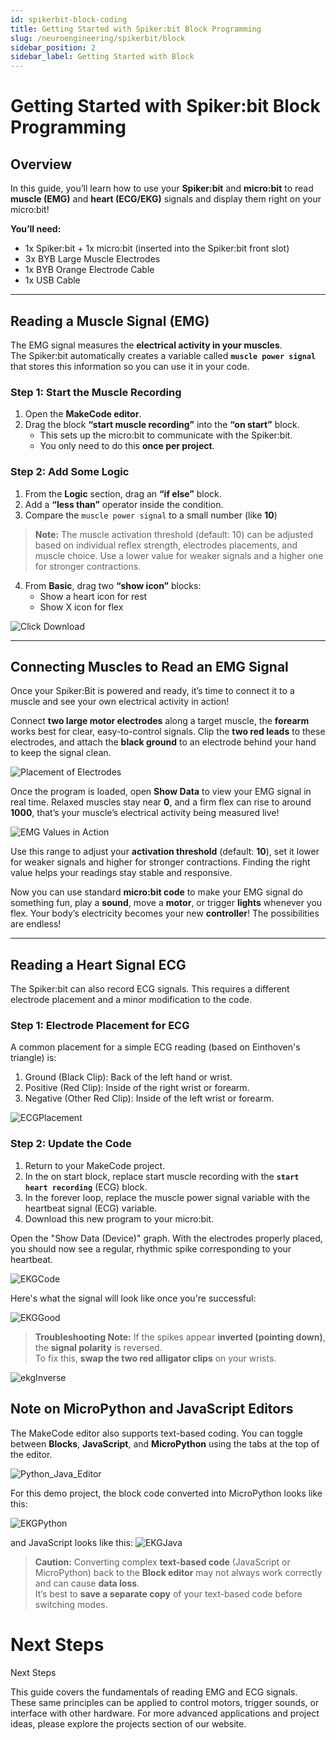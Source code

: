 ```yaml
---
id: spikerbit-block-coding
title: Getting Started with Spiker:bit Block Programming
slug: /neuroengineering/spikerbit/block
sidebar_position: 2
sidebar_label: Getting Started with Block 
---
```


# Getting Started with Spiker:bit Block Programming #

## Overview ##

In this guide, you’ll learn how to use your **Spiker:bit** and **micro:bit** to read **muscle (EMG)** and **heart (ECG/EKG)** signals and display them right on your micro:bit!

**You’ll need:**

- 1x Spiker:bit + 1x micro:bit (inserted into the Spiker:bit front slot)
- 3x BYB Large Muscle Electrodes
- 1x BYB Orange Electrode Cable
- 1x USB Cable

---

##  Reading a Muscle Signal (EMG)

The EMG signal measures the **electrical activity in your muscles**.  
The Spiker:bit automatically creates a variable called **`muscle power signal`** that stores this information so you can use it in your code.

### Step 1: Start the Muscle Recording

1. Open the **MakeCode editor**.  
2. Drag the block **“start muscle recording”** into the **“on start”** block.  
   - This sets up the micro:bit to communicate with the Spiker:bit.  
   - You only need to do this **once per project**.

### Step 2: Add Some Logic

1. From the **Logic** section, drag an **“if else”** block.  
2. Add a **“less than”** operator inside the condition.  
3. Compare the `muscle power signal` to a small number (like **10**) 

> **Note:** The muscle activation threshold (default: 10) can be adjusted based on individual reflex strength, electrodes placements, and muscle choice. Use a lower value for weaker signals and a higher one for stronger contractions.
4. From **Basic**, drag two **“show icon”** blocks:  
   -  Show a heart icon for rest  
   -  Show X icon for flex   

![Click Download]( ./block_download_Updated3.png)

- - -

## Connecting Muscles to Read an EMG Signal ##

Once your Spiker:Bit is powered and ready, it’s time to connect it to a muscle and see your own electrical activity in action!

Connect **two large motor electrodes** along a target muscle, the **forearm** works best for clear, easy-to-control signals. Clip the **two red leads** to these electrodes, and attach the **black ground** to an electrode behind your hand to keep the signal clean.   

![Placement of Electrodes]( ./emgToMicrobit.png)

Once the program is loaded, open **Show Data** to view your EMG signal in real time. Relaxed muscles stay near **0**, and a firm flex can rise to around **1000**, that’s your muscle’s electrical activity being measured live! 

![EMG Values in Action](./blk_serialViewer.png)

Use this range to adjust your **activation threshold** (default: **10**), set it lower for weaker signals and higher for stronger contractions. Finding the right value helps your readings stay stable and responsive.  


Now you can use standard **micro:bit code** to make your EMG signal do something fun, play a **sound**, move a **motor**, or trigger **lights** whenever you flex. Your body’s electricity becomes your new **controller**! The possibilities are endless!  

- - -

## Reading a Heart Signal ECG ##

The Spiker:bit can also record ECG signals. This requires a different electrode placement and a minor modification to the code.

### Step 1: Electrode Placement for ECG

A common placement for a simple ECG reading (based on Einthoven's triangle) is:

1.  Ground (Black Clip): Back of the left hand or wrist.
2.  Positive (Red Clip): Inside of the right wrist or forearm.
3.  Negative (Other Red Clip): Inside of the left wrist or forearm.

![ECGPlacement](./ECGPlacement_Updated.png)

### Step 2: Update the Code

1. Return to your MakeCode project.
2. In the on start block, replace start muscle recording with the **`start heart recording`** (ECG) block.
3. In the forever loop, replace the muscle power signal variable with the heartbeat signal (ECG) variable.
4. Download this new program to your micro:bit.


Open the "Show Data (Device)" graph. With the electrodes properly placed, you should now see a regular, rhythmic spike corresponding to your heartbeat.

![EKGCode](./pythoncode.png)

Here's what the signal will look like once you're successful:

![EKGGood](./jscode.png)

> **Troubleshooting Note:** If the spikes appear **inverted (pointing down)**, the **signal polarity** is reversed.  
> To fix this, **swap the two red alligator clips** on your wrists.

![ekgInverse](./ECGBAAD.png)


## Note on  MicroPython and JavaScript Editors

The MakeCode editor also supports text-based coding. You can toggle between 
**Blocks**, **JavaScript**, and **MicroPython** using the tabs at the top of the editor.

![Python_Java_Editor](./EditorJava_Pyth_Updated.png)

For this demo project, the block code converted into MicroPython looks like this:

![EKGPython](./EKGPython_Updated.png)

and JavaScript looks like this:
![EKGJava](./EKGJava_Updated.png)

> **Caution:** Converting complex **text-based code** (JavaScript or MicroPython) back to the **Block editor** may not always work correctly and can cause **data loss**.  
> It’s best to **save a separate copy** of your text-based code before switching modes.

# Next Steps #
  
Next Steps

This guide covers the fundamentals of reading EMG and ECG signals. These same principles can be applied to control motors, trigger sounds, or interface with other hardware. For more advanced applications and project ideas, please explore the projects section of our website.
